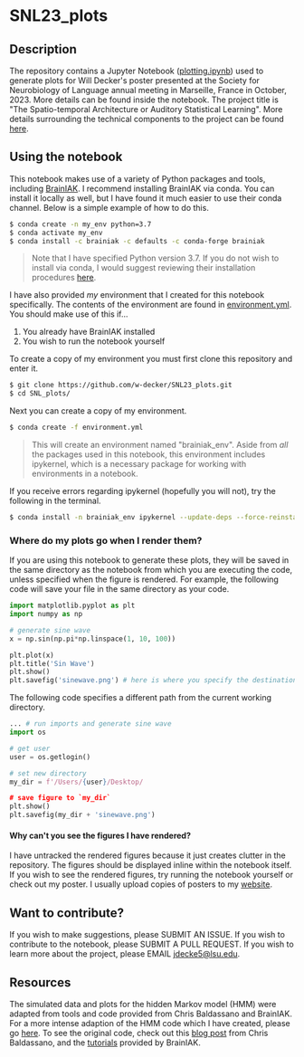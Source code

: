 # SNL23_plots

## Description
The repository contains a Jupyter Notebook ([plotting.ipynb](/plotting.ipynb)) used to generate plots for Will Decker's poster presented at the Society for Neurobiology of Language annual meeting in Marseille, France in October, 2023. More details can be found inside the notebook. The project title is "The Spatio-temporal Architecture or Auditory Statistical Learning". More details surrounding the technical components to the project can be found [here](https://github.com/w-decker/Honors-Thesis).

## Using the notebook
This notebook makes use of a variety of Python packages and tools, including [BrainIAK](brainiak.org). I recommend installing BrainIAK via conda. You can install it locally as well, but I have found it much easier to use their conda channel. Below is a simple example of how to do this. 
```bash
$ conda create -n my_env python=3.7
$ conda activate my_env
$ conda install -c brainiak -c defaults -c conda-forge brainiak
```
> Note that I have specified Python version 3.7. If you do not wish to install via conda, I would suggest reviewing their installation procedures [here](https://brainiak.org/docs/installation.html).

I have also provided _my_ environment that I created for this notebook specifically. The contents of the environment are found in [environment.yml](/environment.yml). You should make use of this if...
1. You already have BrainIAK installed
2. You wish to run the notebook yourself

To create a copy of my environment you must first clone this repository and enter it.
```bash
$ git clone https://github.com/w-decker/SNL23_plots.git
$ cd SNL_plots/
```
Next you can create a copy of my environment.
```bash
$ conda create -f environment.yml
```
> This will create an environment named "brainiak_env". Aside from _all_ the packages used in this notebook, this environment includes ipykernel, which is a necessary package for working with environments in a notebook.

If you receive errors regarding ipykernel (hopefully you will not), try the following in the terminal.
```bash
$ conda install -n brainiak_env ipykernel --update-deps --force-reinstall
```

### Where do my plots go when I render them?
If you are using this notebook to generate these plots, they will be saved in the same directory as the notebook from which you are executing the code, unless specified when the figure is rendered. For example, the following code will save your file in the same directory as your code.

```python
import matplotlib.pyplot as plt
import numpy as np

# generate sine wave
x = np.sin(np.pi*np.linspace(1, 10, 100))

plt.plot(x)
plt.title('Sin Wave')
plt.show()
plt.savefig('sinewave.png') # here is where you specify the destination of the rendered plot
```

The following code specifies a different path from the current working directory. 

```python
... # run imports and generate sine wave
import os

# get user
user = os.getlogin()

# set new directory
my_dir = f'/Users/{user}/Desktop/

# save figure to `my_dir`
plt.show()
plt.savefig(my_dir + 'sinewave.png')

```
#### Why can't you see the figures I have rendered?
I have untracked the rendered figures because it just creates clutter in the repository. The figures should be displayed inline within the notebook itself. If you wish to see the rendered figures, try running the notebook yourself or check out my poster. I usually upload copies of posters to my [website](https://w-decker.github.io/Presentations/).

## Want to contribute?
If you wish to make suggestions, please SUBMIT AN ISSUE. If you wish to contribute to the notebook, please SUBMIT A PULL REQUEST. If you wish to learn more about the project, please EMAIL [jdecke5@lsu.edu](mailto:jdecke5@lsu.edu).

## Resources
The simulated data and plots for the hidden Markov model (HMM) were adapted from tools and code provided from Chris Baldassano and BrainIAK. For a more intense adaption of the HMM code which I have created, please go [here](https://github.com/w-decker/hmm-fmri). To see the original code, check out this [blog post](http://www.chrisbaldassano.com/blog/2020/05/19/splitmerge/) from Chris Baldassano, and the [tutorials](https://brainiak.org/tutorials/12-hmm/) provided by BrainIAK.
